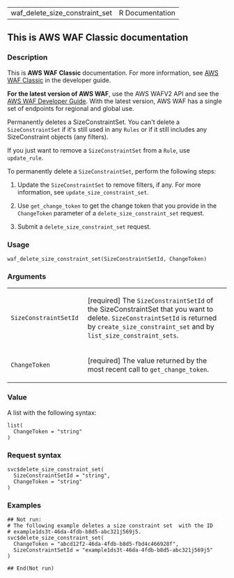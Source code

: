 <table style="width: 100%;">
<tbody>
<tr class="odd">
<td>waf_delete_size_constraint_set</td>
<td style="text-align: right;">R Documentation</td>
</tr>
</tbody>
</table>

## This is AWS WAF Classic documentation

### Description

This is **AWS WAF Classic** documentation. For more information, see
[AWS WAF
Classic](https://docs.aws.amazon.com/waf/latest/developerguide/classic-waf-chapter.html)
in the developer guide.

**For the latest version of AWS WAF**, use the AWS WAFV2 API and see the
[AWS WAF Developer
Guide](https://docs.aws.amazon.com/waf/latest/developerguide/waf-chapter.html).
With the latest version, AWS WAF has a single set of endpoints for
regional and global use.

Permanently deletes a SizeConstraintSet. You can't delete a
`SizeConstraintSet` if it's still used in any `Rules` or if it still
includes any SizeConstraint objects (any filters).

If you just want to remove a `SizeConstraintSet` from a `Rule`, use
`update_rule`.

To permanently delete a `SizeConstraintSet`, perform the following
steps:

1.  Update the `SizeConstraintSet` to remove filters, if any. For more
    information, see `update_size_constraint_set`.

2.  Use `get_change_token` to get the change token that you provide in
    the `ChangeToken` parameter of a `delete_size_constraint_set`
    request.

3.  Submit a `delete_size_constraint_set` request.

### Usage

    waf_delete_size_constraint_set(SizeConstraintSetId, ChangeToken)

### Arguments

<table>
<colgroup>
<col style="width: 35%" />
<col style="width: 65%" />
</colgroup>
<tbody>
<tr class="odd">
<td><code
id="waf_delete_size_constraint_set_:_SizeConstraintSetId">SizeConstraintSetId</code></td>
<td><p>[required] The <code>SizeConstraintSetId</code> of the
SizeConstraintSet that you want to delete.
<code>SizeConstraintSetId</code> is returned by
<code>create_size_constraint_set</code> and by
<code>list_size_constraint_sets</code>.</p></td>
</tr>
<tr class="even">
<td><code
id="waf_delete_size_constraint_set_:_ChangeToken">ChangeToken</code></td>
<td><p>[required] The value returned by the most recent call to
<code>get_change_token</code>.</p></td>
</tr>
</tbody>
</table>

### Value

A list with the following syntax:

    list(
      ChangeToken = "string"
    )

### Request syntax

    svc$delete_size_constraint_set(
      SizeConstraintSetId = "string",
      ChangeToken = "string"
    )

### Examples

    ## Not run: 
    # The following example deletes a size constraint set  with the ID
    # example1ds3t-46da-4fdb-b8d5-abc321j569j5.
    svc$delete_size_constraint_set(
      ChangeToken = "abcd12f2-46da-4fdb-b8d5-fbd4c466928f",
      SizeConstraintSetId = "example1ds3t-46da-4fdb-b8d5-abc321j569j5"
    )

    ## End(Not run)
